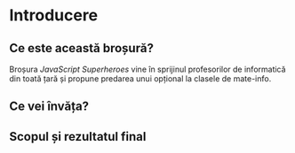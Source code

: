 # Introducere

## Ce este această broșură?

Broșura _JavaScript Superheroes_ vine în sprijinul profesorilor de informatică din toată țară și propune predarea unui opțional la clasele de mate-info. 

## Ce vei învăța?

## Scopul și rezultatul final



